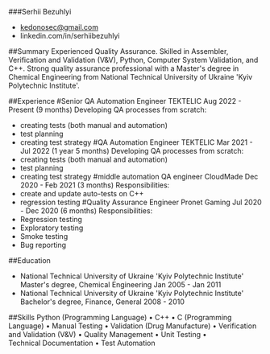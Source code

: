 ###Serhii Bezuhlyi
* kedonosec@gmail.com
* linkedin.com/in/serhiibezuhlyi

##Summary
Experienced Quality Assurance. Skilled in Assembler, Verification and Validation (V&V), Python, Computer
System Validation, and C++. Strong quality assurance professional with a Master's degree in Chemical
Engineering from National Technical University of Ukraine 'Kyiv Polytechnic Institute'.

##Experience
#Senior QA Automation Engineer
TEKTELIC
Aug 2022 - Present (9 months)
Developing QA processes from scratch:
- creating tests (both manual and automation)
- test planning
- creating test strategy
#QA Automation Engineer
TEKTELIC
Mar 2021 - Jul 2022 (1 year 5 months)
Developing QA processes from scratch:
- creating tests (both manual and automation)
- test planning
- creating test strategy
#middle automation QA engineer
CloudMade
Dec 2020 - Feb 2021 (3 months)
Responsibilities:
- create and update auto-tests on C++
- regression testing
#Quality Assurance Engineer
Pronet Gaming
Jul 2020 - Dec 2020 (6 months)
Responsibilities:
- Regression testing
- Exploratory testing
- Smoke testing
- Bug reporting

##Education
* National Technical University of Ukraine 'Kyiv Polytechnic Institute'
  Master's degree, Chemical Engineering
  Jan 2005 - Jan 2011
* National Technical University of Ukraine 'Kyiv Polytechnic Institute'
  Bachelor's degree, Finance, General
  2008 - 2010
  
##Skills
Python (Programming Language)   •   C++   •   C (Programming Language)   •   Manual Testing   •   Validation
(Drug Manufacture)   •   Verification and Validation (V&V)   •   Quality Management   •   Unit Testing   •  
Technical Documentation   •   Test Automation
